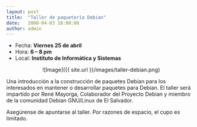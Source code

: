 ```yaml
---
layout: post
title:  "Taller de paquetería Debian"
date:   2008-04-03 18:00:00
author: admin
---
```


+ Fecha: __Viernes 25 de abril__
+ Hora: __6 – 8 pm__
+ Local: __Instituto de Informática y Sistemas__

<p align="center" markdown="1">
![Image]({{ site.url }}/images/taller-debian.png)
</p>

Una introducción a la construcción de paquetes Debian para los interesados en mantener o desarrollar paquetes para Debian. El taller será impartido por René Mayorga, Colaborador del Proyecto Debian y miembro de la comunidad Debian GNU/Linux de El Salvador.

Asegúrense de apuntarse al taller. Por razones de espacio, el cupo es limitado.
